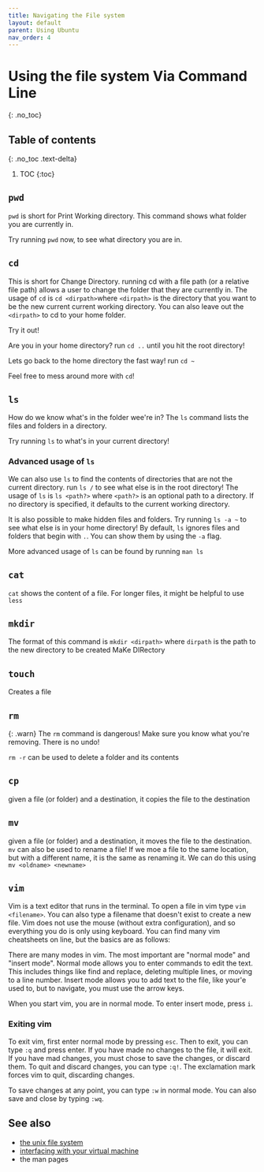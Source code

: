 ```yaml
---
title: Navigating the File system
layout: default
parent: Using Ubuntu
nav_order: 4
---
```


# Using the file system Via Command Line
{: .no_toc}

## Table of contents
{: .no_toc .text-delta}

1. TOC
{:toc}

## `pwd`

`pwd` is short for Print Working directory. This command shows what folder you are currently in.

Try running `pwd` now, to see what directory you are in.

## `cd`

This is short for Change Directory. running cd with a file path (or a relative file path) allows a user to change the folder that they are currently in.
The usage of `cd` is `cd <dirpath>`where `<dirpath>` is the directory that you want to be the new current current working directory. You can also leave out the `<dirpath>` to cd to your home folder.

Try it out!

Are you in your home directory? run `cd ..` until you hit the root directory!

Lets go back to the home directory the fast way! run `cd ~`

Feel free to mess around more with `cd`!

## `ls`

How do we know what's in the folder wee're in? The `ls` command lists the files and folders in a directory.

Try running `ls` to what's in your current directory!

### Advanced usage of `ls`

We can also use `ls` to find the contents of directories that are not the current directory. run `ls /` to see what else is in the root directory!
The usage of `ls` is `ls <path?>` where `<path?>` is an optional path to a directory. If no directory is specified, it defaults to the current working directory.

It is also possible to make hidden files and folders. Try running `ls -a ~` to see what else is in your home directory! By default, `ls` ignores files and folders that begin with `.`. You can show them by using the `-a` flag.

More advanced usage of `ls` can be found by running `man ls`

## `cat`

`cat` shows the content of a file. For longer files, it might be helpful to use `less`

## `mkdir`

The format of this command is `mkdir <dirpath>` where `dirpath` is the path to the new directory to be created
MaKe DIRectory

## `touch`

Creates a file

## `rm`

{: .warn}
The `rm` command is dangerous! Make sure you know what you're removing. There is no undo!

`rm -r` can be used to delete a folder and its contents

## `cp`

given a file (or folder) and a destination, it copies the file to the destination

## `mv`

given a file (or folder) and a destination, it moves the file to the destination.
`mv` can also be used to rename a file! If we moe a file to the same location, but with a different name, it is the same as renaming it. We can do this using `mv <oldname> <newname>`

## `vim`

Vim is a text editor that runs in the terminal. To open a file in vim type `vim <filename>`. You can also type a filename that doesn't exist to create a new file. Vim does not use the mouse (without extra configuration), and so everything you do is only using keyboard. You can find many vim cheatsheets on line, but the basics are as follows:

There are many modes in vim. The most important are "normal mode" and "insert mode". Normal mode allows you to enter commands to edit the text. This includes things like find and replace, deleting multiple lines, or moving to a line number. Insert mode allows you to add text to the file, like your'e used to, but to navigate, you must use the arrow keys.

When you start vim, you are in normal mode. To enter insert mode, press `i`.

### Exiting vim

To exit vim, first enter normal mode by pressing `esc`. Then to exit, you can type `:q` and press enter. If you have made no changes to the file, it will exit. If you have mad changes, you must chose to save the changes, or discard them. To quit and discard changes, you can type `:q!`. The exclamation mark forces vim to quit, discarding changes.

To save changes at any point, you can type `:w` in normal mode. You can also save and close by typing `:wq`.

## See also

- [the unix file system](filesys)
- [interfacing with your virtual machine](interface)
- the man pages
